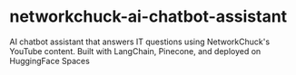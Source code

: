 # networkchuck-ai-chatbot-assistant
AI chatbot assistant that answers IT questions using NetworkChuck's YouTube content. Built with LangChain, Pinecone, and deployed on HuggingFace Spaces
